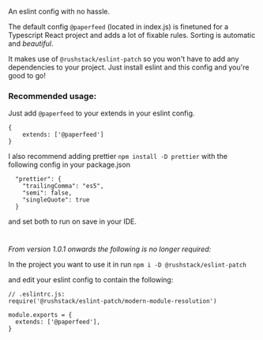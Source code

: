 An eslint config with no hassle.

The default config `@paperfeed` (located in index.js) is finetuned for a Typescript React project and adds a lot of fixable rules. Sorting is automatic and _beautiful_.

It makes use of `@rushstack/eslint-patch` so you won't have to add any dependencies to your project. Just install eslint and this config and you're good to go!

### Recommended usage:
Just add `@paperfeed` to your extends in your eslint config.
```
{
    extends: ['@paperfeed']
}
```

I also recommend adding prettier `npm install -D prettier` with the following config in your package.json 
```
  "prettier": {
    "trailingComma": "es5",
    "semi": false,
    "singleQuote": true
  }
```
and set both to run on save in your IDE.



# 

_From version 1.0.1 onwards the following is no longer required:_

In the project you want to use it in run `npm i -D @rushstack/eslint-patch` 

and edit your eslint config to contain the following:

```
// .eslintrc.js:
require('@rushstack/eslint-patch/modern-module-resolution')

module.exports = {
  extends: ['@paperfeed'],
}
```
